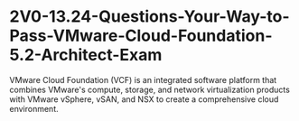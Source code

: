 # 2V0-13.24-Questions-Your-Way-to-Pass-VMware-Cloud-Foundation-5.2-Architect-Exam
VMware Cloud Foundation (VCF) is an integrated software platform that combines VMware's compute, storage, and network virtualization products with VMware vSphere, vSAN, and NSX to create a comprehensive cloud environment.
